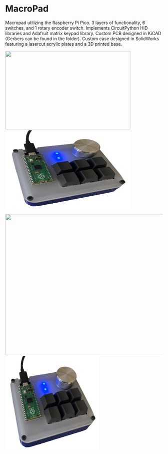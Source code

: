 # MacroPad

Macropad utilizing the Raspberry Pi Pico. 3 layers of functionality, 6 switches, and 1 rotary encoder switch. Implements CircuitPython HID libraries and Adafruit matrix keypad library. Custom PCB designed in KiCAD (Gerbers can be found in the folder). Custom case designed in SolidWorks featuring a lasercut acrylic plates and a 3D printed base. 

<p float="left">
  <img src="/Images/MacroPad360.gif" width="400" height="250"/>
  <img src="/Images/Final_Build.png" width="400" height="250"/>
</p>


<img src="/Images/MacroPad360.gif" width="800" height="450"/>

<img src="/Images/Final_Build.png" width="300" height="300"/>

